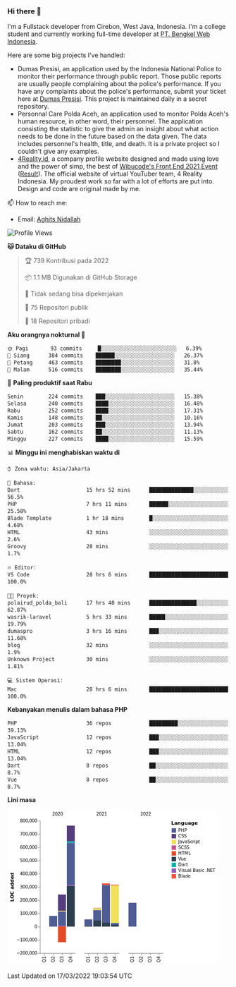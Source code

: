 ### Hi there 👋
I'm a Fullstack developer from Cirebon, West Java, Indonesia. I'm a college student and currently working full-time developer at [PT. Bengkel Web Indonesia](https://github.com/PT-Bengkel-Web-Indonesia).

Here are some big projects I've handled:
- Dumas Presisi, an application used by the Indonesia National Police to monitor their performance through public report. Those public reports are usually people complaining about the police's performance. If you have any complaints about the police's performance, submit your ticket here at [Dumas Presisi](https://dumaspresisi.polri.go.id/dumaspro). This project is maintained daily in a secret repository.
- Personnal Care Polda Aceh, an application used to monitor Polda Aceh's human resource, in other word, their personnel. The application consisting the statistic to give the admin an insight about what action needs to be done in the future based on the data given. The data includes personnel's health, title, and death. It is a private project so I couldn't give any examples.
- [4Reality.id](https://4reality.id), a company profile website designed and made using love and the power of simp, the best of [Wibucode's Front End 2021 Event](https://github.com/wibucode02/submision-event-frontend-2021) ([Result](https://github.com/wibucode02/top-5-pemenang-event-front-end-wibucode-2021)). The official website of virtual YouTuber team, 4 Reality Indonesia. My proudest work so far with a lot of efforts are put into. Design and code are original made by me.

📫 How to reach me:
- Email: [Aghits Nidallah](mailto:yourlovelydev@gmail.com)

<!--START_SECTION:waka-->
![Profile Views](http://img.shields.io/badge/Profil%20dilihat-0-blue)

**🐱 Dataku di GitHub** 

> 🏆 739 Kontribusi pada 2022
 > 
> 📦 1.1 MB Digunakan di GitHub Storage 
 > 
> 🚫 Tidak sedang bisa dipekerjakan
 > 
> 📜 75 Repositori publik 
 > 
> 🔑 18 Repositori pribadi  
 > 
**Aku orangnya nokturnal 🦉** 

```text
🌞 Pagi       93 commits     █░░░░░░░░░░░░░░░░░░░░░░░░   6.39% 
🌆 Siang      384 commits    ██████░░░░░░░░░░░░░░░░░░░   26.37% 
🌃 Petang     463 commits    ████████░░░░░░░░░░░░░░░░░   31.8% 
🌙 Malam      516 commits    ████████░░░░░░░░░░░░░░░░░   35.44%

```
📅 **Paling produktif saat Rabu** 

```text
Senin        224 commits    ███░░░░░░░░░░░░░░░░░░░░░░   15.38% 
Selasa       240 commits    ████░░░░░░░░░░░░░░░░░░░░░   16.48% 
Rabu         252 commits    ████░░░░░░░░░░░░░░░░░░░░░   17.31% 
Kamis        148 commits    ██░░░░░░░░░░░░░░░░░░░░░░░   10.16% 
Jumat        203 commits    ███░░░░░░░░░░░░░░░░░░░░░░   13.94% 
Sabtu        162 commits    ██░░░░░░░░░░░░░░░░░░░░░░░   11.13% 
Minggu       227 commits    ████░░░░░░░░░░░░░░░░░░░░░   15.59%

```


📊 **Minggu ini menghabiskan waktu di** 

```text
⌚︎ Zona waktu: Asia/Jakarta

💬 Bahasa: 
Dart                     15 hrs 52 mins      ██████████████░░░░░░░░░░░   56.5% 
PHP                      7 hrs 11 mins       ██████░░░░░░░░░░░░░░░░░░░   25.58% 
Blade Template           1 hr 18 mins        █░░░░░░░░░░░░░░░░░░░░░░░░   4.68% 
HTML                     43 mins             ░░░░░░░░░░░░░░░░░░░░░░░░░   2.6% 
Groovy                   28 mins             ░░░░░░░░░░░░░░░░░░░░░░░░░   1.7%

🔥 Editor: 
VS Code                  28 hrs 6 mins       █████████████████████████   100.0%

🐱‍💻 Proyek: 
polairud_polda_bali      17 hrs 40 mins      ███████████████░░░░░░░░░░   62.87% 
wasrik-laravel           5 hrs 33 mins       █████░░░░░░░░░░░░░░░░░░░░   19.79% 
dumaspro                 3 hrs 16 mins       ███░░░░░░░░░░░░░░░░░░░░░░   11.68% 
blog                     32 mins             ░░░░░░░░░░░░░░░░░░░░░░░░░   1.9% 
Unknown Project          30 mins             ░░░░░░░░░░░░░░░░░░░░░░░░░   1.81%

💻 Sistem Operasi: 
Mac                      28 hrs 6 mins       █████████████████████████   100.0%

```

**Kebanyakan menulis dalam bahasa PHP** 

```text
PHP                      36 repos            █████████░░░░░░░░░░░░░░░░   39.13% 
JavaScript               12 repos            ███░░░░░░░░░░░░░░░░░░░░░░   13.04% 
HTML                     12 repos            ███░░░░░░░░░░░░░░░░░░░░░░   13.04% 
Dart                     8 repos             ██░░░░░░░░░░░░░░░░░░░░░░░   8.7% 
Vue                      8 repos             ██░░░░░░░░░░░░░░░░░░░░░░░   8.7%

```


**Lini masa**

![Chart not found](https://raw.githubusercontent.com/NikarashiHatsu/NikarashiHatsu/master/charts/bar_graph.png) 


 Last Updated on 17/03/2022 19:03:54 UTC
<!--END_SECTION:waka-->
